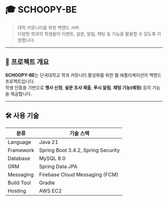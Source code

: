# 🎓 SCHOOPY-BE

> 대학 커뮤니티를 위한 백엔드 서버  
> 다양한 학과의 학생들이 이벤트, 설문, 알림, 채팅 등 기능을 활용할 수 있도록 지원합니다.

---

## 📌 프로젝트 개요

**SCHOOPY-BE**는 단국대학교 학과 커뮤니티 활성화를 위한 웹 애플리케이션의 백엔드 프로젝트입니다.  
학생 인증을 기반으로 **행사 신청**, **설문 조사 제출**, **푸시 알림**, **채팅 기능(예정)** 등의 기능을 제공합니다.

---

## 🛠️ 사용 기술

| 분류        | 기술 스택                               |
|-------------|------------------------------------------|
| Language    | Java 21                                  |
| Framework   | Spring Boot 3.4.2, Spring Security       |
| Database    | MySQL 8.0                                |
| ORM         | Spring Data JPA                          |
| Messaging   | Firebase Cloud Messaging (FCM)           |
| Build Tool  | Gradle                                   |
| Hosting     | AWS EC2                                  |

